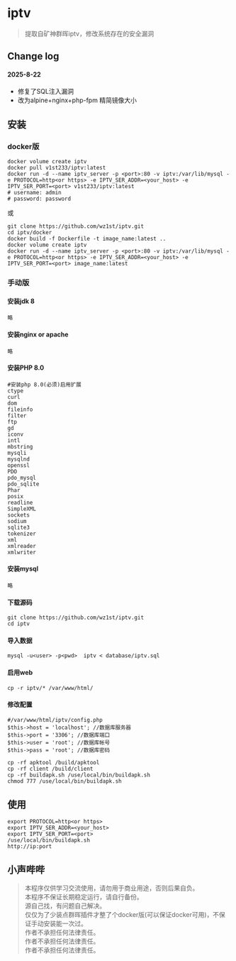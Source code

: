 # iptv
>提取自矿神群晖iptv，修改系统存在的安全漏洞      
## Change log
#### 2025-8-22
- 修复了SQL注入漏洞
- 改为alpine+nginx+php-fpm 精简镜像大小
## 安装
### docker版
```
docker volume create iptv
docker pull v1st233/iptv:latest
docker run -d --name iptv_server -p <port>:80 -v iptv:/var/lib/mysql -e PROTOCOL=http<or https> -e IPTV_SER_ADDR=<your_host> -e IPTV_SER_PORT=<port> v1st233/iptv:latest
# username: admin
# password: password
```
或
```
git clone https://github.com/wz1st/iptv.git
cd iptv/docker
docker build -f Dockerfile -t image_name:latest ..
docker volume create iptv
docker run -d --name iptv_server -p <port>:80 -v iptv:/var/lib/mysql -e PROTOCOL=http<or https> -e IPTV_SER_ADDR=<your_host> -e IPTV_SER_PORT=<port> image_name:latest
```
### 手动版
#### 安装jdk 8
```略```
#### 安装nginx or apache
```略```
#### 安装PHP 8.0
```
#安装php 8.0(必须)启用扩展
ctype
curl
dom
fileinfo
filter
ftp
gd
iconv
intl
mbstring
mysqli
mysqlnd
openssl
PDO
pdo_mysql
pdo_sqlite
Phar
posix
readline
SimpleXML
sockets
sodium
sqlite3
tokenizer
xml
xmlreader
xmlwriter
```
#### 安装mysql
```略```
#### 下载源码
```
git clone https://github.com/wz1st/iptv.git
cd iptv
```
#### 导入数据
```
mysql -u<user> -p<pwd>  iptv < database/iptv.sql
```
#### 启用web
```
cp -r iptv/* /var/www/html/
```
#### 修改配置
```
#/var/www/html/iptv/config.php
$this->host = 'localhost'; //数据库服务器
$this->port = '3306'; //数据库端口
$this->user = 'root'; //数据库帐号
$this->pass = 'root'; //数据库密码
```         
```
cp -rf apktool /build/apktool
cp -rf client /build/client
cp -rf buildapk.sh /use/local/bin/buildapk.sh
chmod 777 /use/local/bin/buildapk.sh
```
## 使用
```
export PROTOCOL=http<or https>
export IPTV_SER_ADDR=<your_host>
export IPTV_SER_PORT=<port>
/use/local/bin/buildapk.sh
http://ip:port
```

## 小声哔哔
>本程序仅供学习交流使用，请勿用于商业用途，否则后果自负。     
>本程序不保证长期稳定运行，请自行备份。     
>源自己找，有问题自己解决。     
>仅仅为了少装点群晖插件才整了个docker版(可以保证docker可用)，不保证手动安装能一次过。      
>作者不承担任何法律责任。     
>作者不承担任何法律责任。     
>作者不承担任何法律责任。     